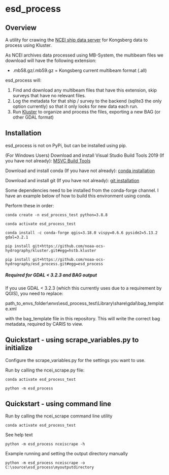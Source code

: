# esd_process

## Overview

A utility for crawing the [NCEI ship data server](https://data.ngdc.noaa.gov/platforms/ocean/ships/) for Kongsberg data to process using Kluster.

As NCEI archives data processed using MB-System, the multibeam files we download will have the following extension:

- .mb58.gz/.mb59.gz = Kongsberg current multibeam format (.all) 

esd_process will:

1. Find and download any multibeam files that have this extension, skip surveys that have no relevant files.
2. Log the metadata for that ship / survey to the backend (sqlite3 the only option currently) so that it only looks for new data each run.
3. Run [Kluster](https://github.com/noaa-ocs-hydrography/kluster) to organize and process the files, exporting a new BAG (or other GDAL format)


## Installation

esd_process is not on PyPi, but can be installed using pip.

(For Windows Users) Download and install Visual Studio Build Tools 2019 (If you have not already): [MSVC Build Tools](https://visualstudio.microsoft.com/visual-cpp-build-tools/)

Download and install conda (If you have not already): [conda installation](https://docs.conda.io/projects/conda/en/latest/user-guide/install/)

Download and install git (If you have not already): [git installation](https://git-scm.com/book/en/v2/Getting-Started-Installing-Git)

Some dependencies need to be installed from the conda-forge channel.  I have an example below of how to build this environment using conda.

Perform these in order:

`conda create -n esd_process_test python=3.8.8 `

`conda activate esd_process_test `

`conda install -c conda-forge qgis=3.18.0 vispy=0.6.6 pyside2=5.13.2 gdal=3.2.1`

`pip install git+https://github.com/noaa-ocs-hydrography/kluster.git#egg=hstb.kluster `

`pip install git+https://github.com/noaa-ocs-hydrography/esd_process.git#egg=esd_process `

##### Required for GDAL < 3.2.3 and BAG output

If you use GDAL < 3.2.3 (which this currently uses due to a requirement by QGIS), you need to replace:

path_to_envs_folder\envs\esd_process_test\Library\share\gdal\bag_template.xml

with the bag_template file in this repository.  This will write the correct bag metadata, required by CARIS to view.

## Quickstart - using scrape_variables.py to initialize

Configure the scrape_variables.py for the settings you want to use.

Run by calling the ncei_scrape.py file:

`conda activate esd_process_test `

`python -m esd_process`

## Quickstart - using command line

Run by calling the ncei_scrape command line utility

`conda activate esd_process_test `

See help text

`python -m esd_process nceiscrape -h`

Example running and setting the output directory manually

`python -m esd_process nceiscrape -o C:\source\esd_process\myoutputdirectory`